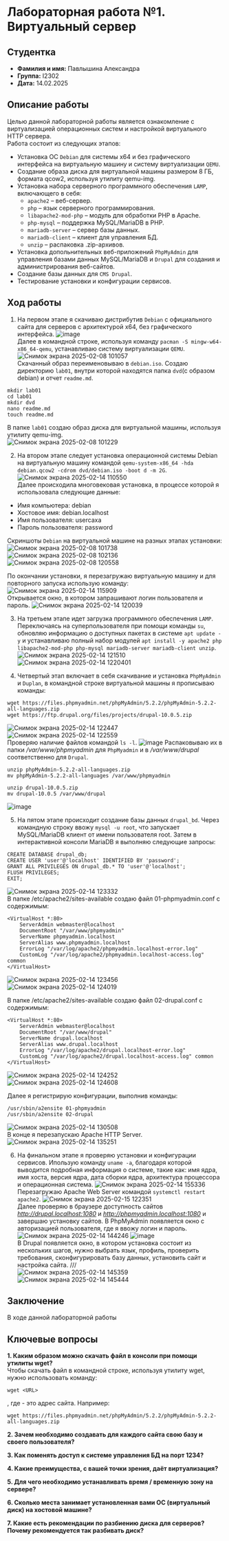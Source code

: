 # Лабораторная работа №1. Виртуальный сервер
 
## Студентка
- **Фамилия и имя:** Павлышина Александра
- **Группа:** I2302
- **Дата:** 14.02.2025

## Описание работы
Целью данной лабораторной работы является ознакомление с виртуализацией операционных систем и настройкой виртуального HTTP сервера.  
Работа состоит из следующих этапов:
- Установка ОС `Debian` для системы x64 и без графического интерфейса на виртуальную машину и систему виртуализации `QEMU`.
- Создание образа диска для виртуальной машины размером 8 ГБ, формата qcow2, используя утилиту qemu-img.
- Установка набора серверного программного обеспечения `LAMP`, включающего в себя:
  - `apache2` – веб-сервер.
  - `php` – язык серверного программирования.
  - `libapache2-mod-php` – модуль для обработки PHP в Apache.
  - `php-mysql` – поддержка MySQL/MariaDB в PHP.
  - `mariadb-server` – сервер базы данных.
  - `mariadb-client` – клиент для управления БД.
  - `unzip` – распаковка .zip-архивов.
- Установка допольнительных веб-приложений `PhpMyAdmin` для управления базами данных MySQL/MariaDB и `Drupal` для создания и администрирования веб-сайтов.
- Создание базы данных для `CMS Drupal`.
- Тестирование установки и конфигурации сервисов.

## Ход работы
1. На первом этапе я скачиваю дистрибутив `Debian` с официального сайта для серверов с архитектурой x64, без графического интерфейса.
![image](https://github.com/user-attachments/assets/2ccbea4a-657a-40d7-b7a6-b2ee9f1a59ef)  
Далее в командной строке, используя команду `pacman -S mingw-w64-x86_64-qemu`, устанавливаю систему виртуализации `QEMU`.
![Снимок экрана 2025-02-08 101057](https://github.com/user-attachments/assets/4f408437-5495-491f-ac0e-5452a8f07525)  
Скачанный образ переименовываю в `debian.iso`. Создаю директорию `lab01`, внутри которой находятся папка `dvd`(с образом debian) и отчет `readme.md`.
```
mkdir lab01
cd lab01
mkdir dvd
nano readme.md
touch readme.md
```
В папке `lab01` создаю образ диска для виртуальной машины, используя утилиту qemu-img.  
![Снимок экрана 2025-02-08 101229](https://github.com/user-attachments/assets/f65b9da9-17ac-4171-a5a6-755de0a65e3a)  

2. На втором этапе следует установка операционной системы Debian на виртуальную машину командой `qemu-system-x86_64 -hda debian.qcow2 -cdrom dvd/debian.iso -boot d -m 2G`.
![Снимок экрана 2025-02-14 110550](https://github.com/user-attachments/assets/4d8d1f05-fce1-4fdb-bf26-24a9a0596ccc)  
Далее происходила многовековая установка, в процессе которой я использовала следующие данные:
- Имя компьютера: debian
- Хостовое имя: debian.localhost
- Имя пользователя: usercaxa
- Пароль пользователя: password

Скриншоты `Debian` на виртуальной машине на разных этапах установки:  
![Снимок экрана 2025-02-08 101738](https://github.com/user-attachments/assets/9235d691-d158-42e0-a851-5bd9fc4abfab)
![Снимок экрана 2025-02-08 102136](https://github.com/user-attachments/assets/6d4a7964-dbad-463f-add1-92b1d3375df3)
![Снимок экрана 2025-02-08 120558](https://github.com/user-attachments/assets/92a98ec9-fe07-4778-879b-f92b56f35457)

По окончании установки, я перезагружаю виртуальную машину и для повторного запуска использую команду:
![Снимок экрана 2025-02-14 115909](https://github.com/user-attachments/assets/cbeac9a0-9416-4551-aee6-1581e036530d)  
Открывается окно, в котором запрашивают логин пользователя и пароль.
![Снимок экрана 2025-02-14 120039](https://github.com/user-attachments/assets/6c421573-de78-4384-b8b5-e59377675d1c)


3. На третьем этапе идет загрузка программного обеспечения `LAMP`. Переключаясь на суперпользователя при помощи команды `su`, обновляю информацию о доступных пакетах в системе `apt update -y` и устанавливаю полный набор модулей `apt install -y apache2 php libapache2-mod-php php-mysql mariadb-server mariadb-client unzip`.
![Снимок экрана 2025-02-14 121510](https://github.com/user-attachments/assets/92ed4f5a-eb71-4f2a-b9e1-d3eb64f0df79)
![Снимок экрана 2025-02-14 1220401](https://github.com/user-attachments/assets/9f70c811-dc51-423e-a7be-03fb6924e81e)

4. Четвертый этап включает в себя скачивание и установка `PhpMyAdmin` и `Duplan`, в командной строке виртуальной машины я прописываю команды:
```
wget https://files.phpmyadmin.net/phpMyAdmin/5.2.2/phpMyAdmin-5.2.2-all-languages.zip
wget https://ftp.drupal.org/files/projects/drupal-10.0.5.zip
```
![Снимок экрана 2025-02-14 122447](https://github.com/user-attachments/assets/1790dad6-4c85-4a4a-aabe-571d1096194a)
![Снимок экрана 2025-02-14 122559](https://github.com/user-attachments/assets/31970265-1913-48b3-9827-c1f0d22faf95)  
Проверяю наличие файлов командой `ls -l`.
![image](https://github.com/user-attachments/assets/e62811a1-07ed-4836-b397-cb3a46d629ea)
Распаковываю их в папки */var/www/phpmyadmin* для `PhpMyadmin` и в */var/www/drupal* соответственно для `Drupal`. 
```
unzip phpMyAdmin-5.2.2-all-languages.zip
mv phpMyAdmin-5.2.2-all-languages /var/www/phpmyadmin
```
```
unzip drupal-10.0.5.zip
mv drupal-10.0.5 /var/www/drupal
```
![image](https://github.com/user-attachments/assets/c5d1f116-a2cc-4485-b969-0cbfada154c9)

5. На пятом этапе происходит создание базы данных `drupal_bd`. Через командную строку ввожу `mysql -u root`, что запускает MySQL/MariaDB клиент от имени пользователя root. Затем в интерактивной консоли MariaDB я выполняю следующие запросы:
```mysql
CREATE DATABASE drupal_db;
CREATE USER 'user'@'localhost' IDENTIFIED BY 'password';
GRANT ALL PRIVILEGES ON drupal_db.* TO 'user'@'localhost';
FLUSH PRIVILEGES;
EXIT;
```
![Снимок экрана 2025-02-14 123332](https://github.com/user-attachments/assets/9e415374-78bb-420b-8ff7-117e5c014b6f)  
В папке /etc/apache2/sites-available создаю файл 01-phpmyadmin.conf с содержимым:
```
<VirtualHost *:80>
    ServerAdmin webmaster@localhost
    DocumentRoot "/var/www/phpmyadmin"
    ServerName phpmyadmin.localhost
    ServerAlias www.phpmyadmin.localhost
    ErrorLog "/var/log/apache2/phpmyadmin.localhost-error.log"
    CustomLog "/var/log/apache2/phpmyadmin.localhost-access.log" common
</VirtualHost>
```
![Снимок экрана 2025-02-14 123456](https://github.com/user-attachments/assets/751a7e36-8bde-4455-81ba-a04d77d6d132)
![Снимок экрана 2025-02-14 124019](https://github.com/user-attachments/assets/90cca5c2-df42-49e4-85ff-897bfa1a3ec7)

В папке /etc/apache2/sites-available создаю файл 02-drupal.conf с содержимым:
```
<VirtualHost *:80>
    ServerAdmin webmaster@localhost
    DocumentRoot "/var/www/drupal"
    ServerName drupal.localhost
    ServerAlias www.drupal.localhost
    ErrorLog "/var/log/apache2/drupal.localhost-error.log"
    CustomLog "/var/log/apache2/drupal.localhost-access.log" common
</VirtualHost>
```
![Снимок экрана 2025-02-14 124252](https://github.com/user-attachments/assets/b2e1e86c-8526-4207-aff6-d7390a117f1a)
![Снимок экрана 2025-02-14 124608](https://github.com/user-attachments/assets/c06e0628-ae53-4da2-9616-9e00b8270a37)

Далее я регистрирую конфигурации, выполнив команды:
```
/usr/sbin/a2ensite 01-phpmyadmin
/usr/sbin/a2ensite 02-drupal
```
![Снимок экрана 2025-02-14 130508](https://github.com/user-attachments/assets/ee7f1acb-35fc-4c79-9b1a-079120a6e9a8)  
В конце я перезапускаю Apache HTTP Server.
![Снимок экрана 2025-02-14 135251](https://github.com/user-attachments/assets/8cbe5fa7-e850-444f-8bf3-e4a7cfffb7ca)

6. На финальном этапе я проверяю установки и конфигурации сервисов. Ипользую команду `uname -a`, благодаря которой выводится подробная информация о системе, такие как: имя ядра, имя хоста, версия ядра, дата сборки ядра, архитектура процессора и операционная система.
![Снимок экрана 2025-02-14 155336](https://github.com/user-attachments/assets/6db3b98a-91a2-4e25-bb3a-61b0695655b8)
Перезагружаю Apache Web Server командой `systemctl restart apache2`.
![Снимок экрана 2025-02-15 122351](https://github.com/user-attachments/assets/e2b26797-02f7-442e-ab16-b19b86778acd)  
Далее проверяю в браузере доступность сайтов *http://drupal.localhost:1080* и *http://phpmyadmin.localhost:1080* и завершаю установку сайтов.
В PhpMyAdmin появляется окно с авторизацией пользователя, где я ввожу логин и пароль.
![Снимок экрана 2025-02-14 144246](https://github.com/user-attachments/assets/6b2d15e4-829d-47c0-87fc-01745ad60a50)
![image](https://github.com/user-attachments/assets/4383d970-b24d-4b17-9daf-6dfefda796a8)  
В Drupal появляется окно, в котором установка состоит из нескольких шагов, нужно выбрать язык, профиль, проверить требования, сконфигурировать базу данных, установить сайт и настройка сайта.
///  
![Снимок экрана 2025-02-14 145359](https://github.com/user-attachments/assets/5b415702-aade-4834-a41b-adaefe5c4ad2)  
![Снимок экрана 2025-02-14 145444](https://github.com/user-attachments/assets/3ded875e-c274-4759-af14-f5a0ecd6590f)  

## Заключение
В ходе данной лабораторной работы 

## Ключевые вопросы
**1. Каким образом можно скачать файл в консоли при помощи утилиты wget?**  
Чтобы скачать файл в командной строке, используя утилиту wget, нужно использовать команду:
```
wget <URL>
```
, где <URL> - это адрес сайта. Например:
```
wget https://files.phpmyadmin.net/phpMyAdmin/5.2.2/phpMyAdmin-5.2.2-all-languages.zip
```
**2. Зачем необходимо создавать для каждого сайта свою базу и своего пользователя?**

**3. Как поменять доступ к системе управления БД на порт 1234?**

**4. Какие преимущества, с вашей точки зрения, даёт виртуализация?**

**5. Для чего необходимо устанавливать время / временную зону на сервере?**

**6. Сколько места занимает установленная вами ОС (виртуальный диск) на хостовой машине?**

**7. Какие есть рекомендации по разбиению диска для серверов? Почему рекомендуется так разбивать диск?**










 




